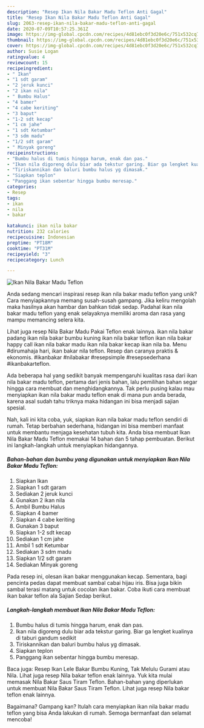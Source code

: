 ```yaml
---
description: "Resep Ikan Nila Bakar Madu Teflon Anti Gagal"
title: "Resep Ikan Nila Bakar Madu Teflon Anti Gagal"
slug: 2063-resep-ikan-nila-bakar-madu-teflon-anti-gagal
date: 2020-07-09T10:57:25.361Z
image: https://img-global.cpcdn.com/recipes/4d81ebc0f3d20e6c/751x532cq70/ikan-nila-bakar-madu-teflon-foto-resep-utama.jpg
thumbnail: https://img-global.cpcdn.com/recipes/4d81ebc0f3d20e6c/751x532cq70/ikan-nila-bakar-madu-teflon-foto-resep-utama.jpg
cover: https://img-global.cpcdn.com/recipes/4d81ebc0f3d20e6c/751x532cq70/ikan-nila-bakar-madu-teflon-foto-resep-utama.jpg
author: Susie Logan
ratingvalue: 4
reviewcount: 15
recipeingredient:
- " Ikan"
- "1 sdt garam"
- "2 jeruk kunci"
- "2 ikan nila"
- " Bumbu Halus"
- "4 bamer"
- "4 cabe keriting"
- "3 baput"
- "1-2 sdt kecap"
- "1 cm jahe"
- "1 sdt Ketumbar"
- "3 sdm madu"
- "1/2 sdt garam"
- " Minyak goreng"
recipeinstructions:
- "Bumbu halus di tumis hingga harum, enak dan pas."
- "Ikan nila digoreng dulu biar ada tekstur garing. Biar ga lengket kualinya di taburi gandum sedikit"
- "Tiriskannikan dan baluri bumbu halus yg dimasak."
- "Siapkan teplon"
- "Panggang ikan sebentar hingga bumbu meresap."
categories:
- Resep
tags:
- ikan
- nila
- bakar

katakunci: ikan nila bakar 
nutrition: 232 calories
recipecuisine: Indonesian
preptime: "PT18M"
cooktime: "PT31M"
recipeyield: "3"
recipecategory: Lunch

---
```



![Ikan Nila Bakar Madu Teflon](https://img-global.cpcdn.com/recipes/4d81ebc0f3d20e6c/751x532cq70/ikan-nila-bakar-madu-teflon-foto-resep-utama.jpg)

Anda sedang mencari inspirasi resep ikan nila bakar madu teflon yang unik? Cara menyiapkannya memang susah-susah gampang. Jika keliru mengolah maka hasilnya akan hambar dan bahkan tidak sedap. Padahal ikan nila bakar madu teflon yang enak selayaknya memiliki aroma dan rasa yang mampu memancing selera kita.

Lihat juga resep Nila Bakar Madu Pakai Teflon enak lainnya. ikan nila bakar padang ikan nila bakar bumbu kuning ikan nila bakar teflon ikan nila bakar happy call ikan nila bakar madu ikan nila bakar kecap ikan nila ba. Menu #dirumahaja hari, ikan bakar nila teflon. Resep dan caranya praktis &amp; ekonomis. #ikanbakar #nilabakar #resepsimple #resepsederhana #ikanbakarteflon.

Ada beberapa hal yang sedikit banyak mempengaruhi kualitas rasa dari ikan nila bakar madu teflon, pertama dari jenis bahan, lalu pemilihan bahan segar hingga cara membuat dan menghidangkannya. Tak perlu pusing kalau mau menyiapkan ikan nila bakar madu teflon enak di mana pun anda berada, karena asal sudah tahu triknya maka hidangan ini bisa menjadi sajian spesial.


Nah, kali ini kita coba, yuk, siapkan ikan nila bakar madu teflon sendiri di rumah. Tetap berbahan sederhana, hidangan ini bisa memberi manfaat untuk membantu menjaga kesehatan tubuh kita. Anda bisa membuat Ikan Nila Bakar Madu Teflon memakai 14 bahan dan 5 tahap pembuatan. Berikut ini langkah-langkah untuk menyiapkan hidangannya.

<!--inarticleads1-->

##### Bahan-bahan dan bumbu yang digunakan untuk menyiapkan Ikan Nila Bakar Madu Teflon:

1. Siapkan  Ikan
1. Siapkan 1 sdt garam
1. Sediakan 2 jeruk kunci
1. Gunakan 2 ikan nila
1. Ambil  Bumbu Halus
1. Siapkan 4 bamer
1. Siapkan 4 cabe keriting
1. Gunakan 3 baput
1. Siapkan 1-2 sdt kecap
1. Sediakan 1 cm jahe
1. Ambil 1 sdt Ketumbar
1. Sediakan 3 sdm madu
1. Siapkan 1/2 sdt garam
1. Sediakan  Minyak goreng


Pada resep ini, olesan ikan bakar menggunakan kecap. Sementara, bagi pencinta pedas dapat membuat sambal cabai hijau iris. Bisa juga bikin sambal terasi matang untuk cocolan ikan bakar. Coba ikuti cara membuat ikan bakar teflon ala Sajian Sedap berikut. 

<!--inarticleads2-->

##### Langkah-langkah membuat Ikan Nila Bakar Madu Teflon:

1. Bumbu halus di tumis hingga harum, enak dan pas.
1. Ikan nila digoreng dulu biar ada tekstur garing. Biar ga lengket kualinya di taburi gandum sedikit
1. Tiriskannikan dan baluri bumbu halus yg dimasak.
1. Siapkan teplon
1. Panggang ikan sebentar hingga bumbu meresap.


Baca juga: Resep Ikan Lele Bakar Bumbu Kuning, Tak Melulu Gurami atau Nila. Lihat juga resep Nila bakar teflon enak lainnya. Yuk kita mulai memasak Nila Bakar Saus Tiram Teflon. Bahan-bahan yang diperlukan untuk membuat Nila Bakar Saus Tiram Teflon. Lihat juga resep Nila bakar teflon enak lainnya. 

Bagaimana? Gampang kan? Itulah cara menyiapkan ikan nila bakar madu teflon yang bisa Anda lakukan di rumah. Semoga bermanfaat dan selamat mencoba!
